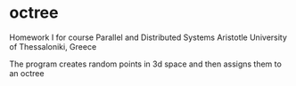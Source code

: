 octree
======
Homework I for course Parallel and Distributed Systems
Aristotle University of Thessaloniki, Greece

The program creates random points in 3d space and then assigns them to an octree
